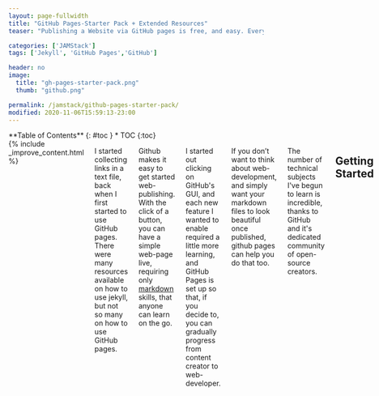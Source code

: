 ```yaml
---
layout: page-fullwidth
title: "GitHub Pages-Starter Pack + Extended Resources"
teaser: "Publishing a Website via GitHub pages is free, and easy. Everything you need to get going in one place plus extended resources."

categories: ['JAMStack']
tags: ['Jekyll', 'GitHub Pages','GitHub']

header: no
image: 
  title: "gh-pages-starter-pack.png"
  thumb: "github.png"

permalink: /jamstack/github-pages-starter-pack/
modified: 2020-11-06T15:59:13-23:00
---
```

<div class="row">
<div class="medium-4 medium-push-8 columns" markdown="1">
<div class="panel radius" markdown="1">
**Table of Contents**
{: #toc }
*  TOC
{:toc}
</div>
</div><!-- /.medium-4.columns -->

<div class="medium-8 medium-pull-4 columns" markdown="1">
{% include _improve_content.html %}

I started collecting links in a text file, back when I first started to use GitHub pages. There were many resources available on how to use jekyll, but not so many on how to use GitHub pages.

Github makes it easy to get started web-publishing. With the click of a button, you can have a simple web-page live, requiring only [markdown](https://guides.github.com/pdfs/markdown-cheatsheet-online.pdf) skills, that anyone can learn on the go.

I started out clicking on GitHub's GUI, and each new feature I wanted to enable required a little more learning, and GitHub Pages is set up so that, if you decide to, you can gradually progress from content creator to web-developer. 

If you don’t want to think about web-development, and simply want your markdown files to look beautiful once published, github pages can help you do that too.

The number of technical subjects I've begun to learn is incredible, thanks to GitHub and it's dedicated community of open-source creators.

## Getting Started

Before you start using Jekyll or any other [static site generators](https://web-work.tools/jamstack/static-site-generators/), it's helpful to understand how GitHub pages works.

![](https://user-images.githubusercontent.com/44134283/98421763-15ce8900-2058-11eb-93fe-969403fb4fee.png)

In your repository settings you'll find various options of where to publish your site from.

![image](https://user-images.githubusercontent.com/44134283/98423000-4d8b0000-205b-11eb-80d4-1e7503b70800.png)

Whichever of those options you choose, you can drop an index.html in the root of whatever location you chose in the above settings, and that site will be published.

If you have other posts or pages, you can assign one of them the root permalink, in its frontmatter, and in this case you do not need index.html

Example: `permalink: /`

### Repository Naming Conventions

The first repository for your web-page must be named like so: `username.github.io`. For example, the repository for my personal page is called `infominer33.github.io`.  Simply create a new repository, and if your github username is `@awesomesauce` then you would create a new directory named `awesomesauce.github.io`.

Every other repository you own can also be made into its own web-page, that will published off of your user page, with the same name following your domain. So if you have a repository called, `/Dynamite` and you go into settings select pages to publish from the master branch, then that page will be found at `https://awesomesauce.github.io/Dynamite`.

So [github.com/didecentral/didecentral.github.io](https://github.com/didecentral/didecentral.github.io) is published at [decentralized-id.com](https://decentralized-id.com), because I have a custom domain. But it can still be found at, [infominer33.github.io/DIDecentralized](https://decentralized-id.com).

Following these steps, so far, is all without jekyll, just html, css, and javascript. 

### Classic Themes

You can install 'classic themes' simply by copying (or forking) their repository to a space you control, and change them by editing their files manually. These are just files and folders, with everything where you can see it.

* [drjekyllthemes.github.io](https://drjekyllthemes.github.io) (classic 'files and folders')
* [ChristopherA/simplest-github-page](https://github.com/ChristopherA/simplest-github-page)
* [prose/starter](https://github.com/prose/starter)
* [kinlane/beforeeighteen](https://github.com/kinlane/beforeeighteen) (template for presentation style pages.)

### Resources

* [Github Pages Community Forum](https://github.community/t5/GitHub-Pages/bd-p/pages)
* [https://pages.github.com/versions/](https://pages.github.com/versions/) - These plugins can be used via gh-pages.
* [Configuring a Publishing Source for GitHub Pages](https://help.github.com/en/articles/configuring-a-publishing-source-for-github-pages)
* [help.github.com - User, Organization, and Project Pages](https://help.github.com/en/articles/user-organization-and-project-pages)
* [Getting started with GitHub Pages: Part 4 -- Customizing your Pages site](https://github.community/t5/Support-Protips/Getting-started-with-GitHub-Pages-Part-4-Customizing-your-Pages/ba-p/4058)
* [Clearing Up Confusion around Baseurl](https://byparker.com/blog/2014/clearing-up-confusion-around-baseurl/)

## Jekyll

What separates 'classic themes' from jekyll themes is a configuration file called `_config.yml`. This lets jekyll know how to build your site, and it lets github know it can be built. 

![](https://web-work.tools/images/gh-jekyll.png)

* [Jekyll README](https://github.com/jekyll/jekyll/blob/master/README.markdown)
* [Jekyll Configuration options](https://jekyllrb.com/docs/configuration/options/)
* [Jekyll - Cheat Sheet](https://devhints.io/jekyll)
* [Jekyll Community Forum](http://talk.jekyllrb.com/)
* [Jekyll - Pagination Docs](https://jekyllrb.com/docs/pagination/)
* [Jekyll - Navigation Tutorial](https://jekyllrb.com/tutorials/navigation/)
* [Jekyll - Static Site Generator - Tutorial](https://www.youtube.com/playlist?list=PLLAZ4kZ9dFpOPV5C5Ay0pHaa0RJFhcmcB) Youtube Playlist (2017)
* [GitHub Pages and Jekyll](https://www.youtube.com/playlist?list=PLWzwUIYZpnJuT0sH4BN56P5oWTdHJiTNq) - These videos teach you how to use GitHub Pages to create and manage websites, docs, and Jekyll blogs (2020)
* [planetjekyll](https://github.com/planetjekyll)
  * [planetjekyll/awesome-jekyll](https://github.com/planetjekyll/awesome-jekyll)

### Official GitHub Pages Themes

The simplest way to use jekyll\github-pages is to choose one of the [official GitHub pages themes](https://pages.github.com/themes/). 

![](https://i.imgur.com/sw4Iann.png)

Those basic github themes are mostly for developers who want a page to put up for a software project, or anyone who just wants a basic blog to get started learning. Using the theme chooser, you can get started writing blogs immediately, and begin learning the basics of how jekyll sites are configured. 

Once installed, I cloned those repos locally so its easier to see how everything works. Then, if I want to configure a file that's not in my repository, I have a copy nearby. You can grab the `_layouts/default.html`, put it in your repo, and get a feel for how configuring that template shapes your entire site. But then you configure individual pages, and parts of your site to display differently. 

GitHub Pages has [the following themes](https://pages.github.com/themes/) built in, you can begin learning with a few clicks:

* [Architect](https://github.com/pages-themes/architect)
* [Cayman](https://github.com/pages-themes/cayman)
* [Dinky](https://github.com/pages-themes/dinky)
* [Hacker](https://github.com/pages-themes/hacker)
* [Leap day](https://github.com/pages-themes/leap-day)
* [Merlot](https://github.com/pages-themes/merlot)
* [Midnight](https://github.com/pages-themes/midnight)
* [Minima](https://github.com/jekyll/minima)
* [Minimal](https://github.com/pages-themes/minimal)
* [Modernist](https://github.com/pages-themes/modernist)
* [Slate](https://github.com/pages-themes/slate)
* [Tactile](https://github.com/pages-themes/tactile)
* [Time machine](https://github.com/pages-themes/time-machine)

After you've learned the ropes, it's easy to bring any content you created to a new theme.

#### Create an index.md

Although pages will build an index.html from your readme.md, pages will not behave as expected if you try to do any configuration or additional optimization with only readme.md.

In that index.md you need to include front matter:

```
---
layout: default
---
```

There is a plugin that will builds index files from all the readme.md files of your repository.. but it has trouble creating an index.html from your repositories primary README.md.


### Finding Jekyll Themes

There are tons of themes available for Jekyll... it's just not neccessarily easy to figure out how to use them, when you're first learning. Especially because they've all been built with\for different versions of Jekyll.

After I find a theme I like, I fork it and then go to settings and choose master, docs, or gh-pages, depending on how the site is designed, to make sure it's working. I've spent a lot of time configuring themes I didn't verify I could get running first. Don't do that :) 

* [github.com/topics/jekyll-theme](https://github.com/topics/jekyll-theme)
* [planetjekyll/awesome-jekyll-themes](https://github.com/planetjekyll/awesome-jekyll-themes) (gem-based)
* [themes.jekyllrc.org](http://themes.jekyllrc.org/)
* [Jekyll Theme Showcase](http://talk.jekyllrb.com/t/jekyll-theme-showcase-share-your-jekyll-themes/1382)
* [techgaun.github.io/active-forks](https://techgaun.github.io/active-forks) - Find active forks of your favorite GitHub repos.

### Minimal Mistakes

When I was first looking for a jekyll theme, I couldn't get away from this theme in google search results, and had a lot of trouble getting others to work. Minimal Mistakes is probably the most robust and reliable jekyll theme available.

Not only that, it has **excellent** documentation! You can find pretty much everything you need to run Minimal Mistakes in the Quickstart Guide, Sample Posts and Collections, along with their corresponding files on Github.

Minimal Mistakes is forkable to create a working site, and its a gem-based theme.

* [minimal-mistakes/docs/quick-start-guide](https://mmistakes.github.io/minimal-mistakes/docs/quick-start-guide/)
* [Sample Posts](https://mmistakes.github.io/minimal-mistakes/year-archive/)
* [Sample Collections](https://mmistakes.github.io/minimal-mistakes/collection-archive/)
* [mmistakes/minimal-mistakes](https://github.com/mmistakes/minimal-mistakes)
  ![](https://i.imgur.com/Ua8hFx8.png)
    * [Minimal Mistakes remote theme starter](https://github.com/mmistakes/mm-github-pages-starter)
    * [mmistakes/minimal-mistakes-algolia-search](https://github.com/mmistakes/minimal-mistakes-algolia-search) - reference if you have problems enabling search.
* [mmistakes/jekyll-theme-unit-test](https://github.com/mmistakes/jekyll-theme-unit-test)
* [Minimal Mistakes Navigation Examples](https://github.com/mmistakes/minimal-mistakes/blob/master/docs/_data/navigation.yml)
* [Minimal Mistakes - Post Archive with Feature Rows](https://mmistakes.github.io/minimal-mistakes/post-archive-feature-rows/) [[source]](https://github.com/mmistakes/minimal-mistakes/blob/master/docs/_pages/post-archive-feature-rows.html)
* [minimal-mistakes/markup-syntax-highlighting/](https://mmistakes.github.io/minimal-mistakes/markup-syntax-highlighting/)

I have my own demo site with lots of detailed instructions on how I set them up, you can check out here: [web-work.tools/minimal-mistakes/](https://web-work.tools/minimal-mistakes/)

### Other Jekyll Themes I Like

Here are some themes that have caught my eye, and I know they work.

* [Type on Strap](https://sylhare.github.io/Type-on-Strap/) - [Source](https://github.com/sylhare/Type-on-Strap)
* [Beautiful Jekyll](http://deanattali.com/beautiful-jekyll) - [Source](https://github.com/daattali/beautiful-jekyll)
* [Feeling Responsive](http://phlow.github.io/feeling-responsive/) - [Source](https://github.com/Phlow/feeling-responsive)
* [Just the Docs](https://pmarsceill.github.io/just-the-docs/)
* [Documentation Theme Jekyll](https://idratherbewriting.com/documentation-theme-jekyll)
* [projectpages.github.io/project-pages/](https://projectpages.github.io/project-pages/)
  * [project-pages/wiki](https://github.com/projectpages/project-pages/wiki)
* [bradleytaunt/lightspeed](https://github.com/bradleytaunt/lightspeed)
* [era.yayd.in/jekyll-bulma/](https://era.yayd.in/jekyll-bulma/)
* [https://ndrewtl.github.io/airspace-jekyll/](https://ndrewtl.github.io/airspace-jekyll/)
  * [ndrewtl/airspace-jekyll/](https://github.com/ndrewtl/airspace-jekyll/)
* [github/personal-website](https://github.com/github/personal-website)
  > Code that'll help you kickstart a personal website that showcases your work as a software developer.
  ![](https://imgur.com/7UjPtdAl.png)
* [polyglot.untra.io](https://polyglot.untra.io/) - multi-lingual publishing.
* [hydecorp/hydejack](https://github.com/hydecorp/hydejack) 
  - [/hydecorp/hydejack-starter-kit](https://github.com/qwtel/hydejack-starter-kit)
  * [Hydejack Documentation.pdf](http://nickengmann.com/Documentation.pdf)
  * [Hydejack Advanced](https://github.com/hydecorp/hydejack/blob/master/docs/advanced.md)

#### Other [@mmistakes](https://github.com/mmistakes) Themes

* [So Simple Theme](https://mmistakes.github.io/so-simple-theme/) - [Source](https://github.com/mmistakes/so-simple-theme)
* [Basically Basic](https://mmistakes.github.io/jekyll-theme-basically-basic/) - [source](https://github.com/mmistakes/jekyll-theme-basically-basic) - [with algolia](https://github.com/mmistakes/jekyll-theme-basically-basic-algolia-search)
* [Skinny Bones](https://mmistakes.github.io/skinny-bones-jekyll/) - [source](https://github.com/mmistakes/skinny-bones-jekyll)
* [Hpstr](https://mmistakes.github.io/hpstr-jekyll-theme/) - [source](https://github.com/mmistakes/hpstr-jekyll-theme)

## Setup

### Front Matter

* [Front Matter](https://jekyllrb.com/docs/front-matter/)
* [YAML front matter in Jekyll](http://simpleprimate.com/blog/front-matter)
* [YAML tutorial in the context of Jekyll](https://idratherbewriting.com/documentation-theme-jekyll/mydoc_yaml_tutorial)

### Layouts

Layouts are preconfigured page templates. When I started, it was too much to think about layouts, and I would use "single" and "page". Now that I am using blog posts.. (because they populate your RSS feed, and increases their portability) I'm also using the Home layout:

![](https://imgur.com/ikX9wF6l.png)

* [https://jekyllrb.com/docs/step-by-step/04-layouts/](https://jekyllrb.com/docs/step-by-step/04-layouts/)
* [documentation-theme-jekyll/tag_special_layouts.html](https://idratherbewriting.com/documentation-theme-jekyll/tag_special_layouts.html)

### Collections 
* [https://jekyllrb.com/docs/collections/](https://jekyllrb.com/docs/collections/)
* [http://stories.upthebuzzard.com/jekyll_notes/](http://stories.upthebuzzard.com/jekyll_notes/)
  * [using-jekyll-collections.html](http://stories.upthebuzzard.com/jekyll_notes/2017-02-15-using-jekyll-collections.html)
  * [prev-and-next-within-a-jekyll-collection.html](http://stories.upthebuzzard.com/jekyll_notes/2017-02-19-prev-and-next-within-a-jekyll-collection.html)
  * [sort-order-of-jekyll-collections.html](http://stories.upthebuzzard.com/jekyll_notes/2017-02-19-sort-order-of-jekyll-collections.html)
  * [accessing-jekyll-collection-details-from-a-post.html](http://stories.upthebuzzard.com/jekyll_notes/2017-02-19-accessing-jekyll-collection-details-from-a-post.html)

### Plugins
* [jekyllrb.com/docs/plugins/installation/](https://jekyllrb.com/docs/plugins/installation/)
* [planetjekyll/awesome-jekyll-plugins](https://github.com/planetjekyll/awesome-jekyll-plugins)
* [Jekyll-Target-Blank](https://keith-mifsud.me/projects/jekyll-target-blank)
* [https://github.com/jekyll/jekyll-mentions/](https://github.com/jekyll/jekyll-mentions/)
* [Github Flavored Emoji for Jekyll](https://github.com/jekyll/jemoji)
* [Adding Jekyll Plugins to a GitHub Pages Site - help.github.com](https://help.github.com/en/articles/adding-jekyll-plugins-to-a-github-pages-site)
* [Creating Custom 404 page](https://help.github.com/en/articles/creating-a-custom-404-page-for-your-github-pages-site)
* [Implemented the "Edit this page" feature. jekyll#3495](https://github.com/delftswa2014/jekyll/commit/e109555aa0533148c53200e63d1e60a3acf67e74)
* [Jekyll Redirect Plugin](https://help.github.com/en/articles/redirects-on-github-pages)

Use `redirect_from: internal/url` to change the location you are publishing, but keep old links.
Use `redirect_to: https://external.url` to send visitors somewhere else (perhaps you want it to live on another site, but not lose your valuable links :)
{: .notice }

### Domains

* [Configuring a custom domain for your GitHub Pages site](https://help.github.com/en/articles/using-a-custom-domain-with-github-pages)
* [Using Custom Domain for Github Pages](https://medium.com/@hossainkhan/using-custom-domain-for-github-pages-86b303d3918a)
* [namecheap.com - How do I link my domain to GitHub Pages](https://www.namecheap.com/support/knowledgebase/article.aspx/9645/2208/how-do-i-link-my-domain-to-github-pages)

## Customizations

* [Justin James - Jekyll Category](https://digitaldrummerj.me/categories/jekyll/)
* [Social Media Share Bar](https://mycyberuniverse.com/social-media-share-bar-jekyll-blog-website.html)
* [Validating Links and Images](https://digitaldrummerj.me/jekyll-validating-links-and-images/)
* [longqian.me/](http://longqian.me/) -Metamask Donation Button.
* [Simple Share buttons for Jekyll blog](https://superdevresources.com/share-buttons-jekyll/)
* [Embed files from a github repository onto your page.](http://gist-it.appspot.com/)
* [Redirecting GitHub Pages after a repository move](https://gist.github.com/domenic/1f286d415559b56d725bee51a62c24a7)
* [Hacking a Routing Component in Jekyll](https://www.sitepoint.com/hacking-routing-component-jekyll/)
* [Multiple Authors for the Same Post](https://github.com/mmistakes/minimal-mistakes/issues/1341#issuecomment-505660670)
* [Setup GitHub Pages "gh-pages" branch and "master" branch as subfolders of a parent project folder ("grandmaster").](https://gist.github.com/chrisjacob/833223)
* [13 Steps to a Faster Jekyll Website](https://wiredcraft.com/blog/make-jekyll-fast)
* [benbalter/jekyll-style-guide](https://github.com/benbalter/jekyll-style-guide)

### Comments
* [Github Issues for Blog Comments](http://artsy.github.io/blog/2017/07/15/Comments-are-on/)
* [A repo you can use to work-around GH issue comment request limmits.](https://github.com/orta/gh-commentify)
* [Various ways you can add comments to your static site](https://darekkay.com/blog/static-site-comments/)
* [Add comments to your jekyll powered blog](https://github.com/damieng/jekyll-blog-comments)
* [Setting up Staticman Server](https://www.flyinggrizzly.net/2017/12/setting-up-staticman-server/)
* [new feature! added comments to this *static* website](https://www.edwinwenink.xyz/posts/18-comments/)
* [Going static part 2: static comments](https://mademistakes.com/articles/jekyll-static-comments/)
  * [Improving static comments with Jekyll & Staticman](https://mademistakes.com/articles/improving-jekyll-static-comments/)

### Search

* [Elasticsearch for Jekyll](https://blog.omc.io/elasticsearch-for-jekyll-part-1-ab456ac7c093)
* [Adding Custom Google Search](https://digitaldrummerj.me/blogging-on-github-part-7-adding-a-custom-google-search/)
* [github.com/algolia/jekyll-algolia](https://github.com/algolia/jekyll-algolia)
* [community.algolia.com/jekyll-algolia/blog.html](https://community.algolia.com/jekyll-algolia/blog.html)
* [https://www.algolia.com/doc/](https://www.algolia.com/doc/)

## SEO

* [Use Jekyll like a pro: Improving SEO](https://codeburst.io/use-jekyll-like-a-pro-improving-seo-c8cfb81781b7)

### Jekyll-SEO-Tag

* [Search Engine Optimization for Github Pages - help.github.com](https://help.github.com/en/articles/search-engine-optimization-for-github-pages)
* [jekyll/jekyll-seo-tag](https://github.com/jekyll/jekyll-seo-tag)
* [pmarsceill/jekyll-seo-gem](https://github.com/pmarsceill/jekyll-seo-gem)
* [Override default jekyll-seo-tag template](https://github.com/meedan/meedan.code/commit/a9ad6e794fffd35035aa7e5bfb1200a34fe0e479)
* [Tips to Optimize Jekyll SEO](https://blog.webjeda.com/optimize-jekyll-seo/)
* [10 Must do Jekyll SEO optimizations](https://blog.webjeda.com/optimize-jekyll-seo/#6-open-graph-and-twitter-cards-in-jekyll)

### Open Graph, Twitter Cards, Favicons and More

* [Open Graph Tags, Twitter Cards, Rich Pins](https://warfareplugins.com/open-graph-tags-twitter-cards-rich-pins/)
* [A basic tutorial on "How to get the most out of embeds?" for a discord-friendly website!](https://www.reddit.com/r/discordapp/comments/82p8i6/a_basic_tutorial_on_how_to_get_the_most_out_of/) (supports og values)
  * [DiscordApp Developers - Channel Embed Limits](https://discordapp.com/developers/docs/resources/channel#embed-limits)
* [Check how other apps see your site](https://debug.iframely.com/) - Debug your URLs against oEmbed, Twitter Cards, Open Graph and Iframely specs
* [realfavicongenerator.net](https://realfavicongenerator.net) 
  > The strict minimum for the master picture is 70x70. Your picture is 225x225, which is ok. However, it is recommended to use a picture of at least 260x260. If you still want to use your picture, some of the derivated favicons will not be generated, such as the high resolution tile for Windows 8 / IE 11.
* [ogp.me](http://ogp.me) - Open Graph Webpage (really good resource for Facebook and beyond. (great links at bottom.)
* [developers.google.com - Breadcrumbs](https://developers.google.com/search/docs/data-types/breadcrumb)
  ![](https://i.imgur.com/TWbbVhn.png)
* [Googles guide to enhancing your site's metadata](https://developers.google.com/search/docs/guides/enhance-site)
* [Twitter Card Validator](https://cards-dev.twitter.com/validator)
* [About Cards - developer.twitter.com](https://developer.twitter.com/en/docs/tweets/optimize-with-cards/overview/abouts-cards)
* [https://github.com/jekyll/jekyll-mentions/](https://github.com/jekyll/jekyll-mentions/)

## Gem Based Themes

Gem files are ruby packages that contain all of the files necessary for building your site, allowing you to keep your repository un-cluttered, and keeps your site up to date, when the gems developer makes updates. 

If you want to change a file that's in the gem, you just create the directory and put the file where it goes, to configure as you wish. 

* [Using Jekyll gem-based themes on Github Pages](https://4brunu.github.io/blog/2017/01/29/using-jekyll-gem-based-themes-on-github-pages)
* [planetjekyll/awesome-jekyll-themes](https://github.com/planetjekyll/awesome-jekyll-themes)

Until [GitHub Actions](https://github.com/marketplace/actions/jekyll-actions) were introduced, you needed to [Install jekyll](https://jekyllrb.com/docs/installation/) and build them locally, to the `docs` directory, which you may have noticed as an option in your repository settings. 

For user or organization pages, you can only publish from the master directory. So, this will only work for projects other than your homepage, or your organizations homepage. 

Although that's consistant with everything I've read, in practice I've found that after forking minimal mistakes, and setting up the gemfile, it will build the site for me. I think the idea is that once the site is completely built, with a `gemfile` and a `gemfile.lock`, then GitHub Pages uses jekyll to build any updates when you change it's content\html\css\includes\layouts. 

(see `decentralized-id/decentralized-id.github.io`'s: ['_config.yml'](https://github.com/Decentralized-ID/decentralized-id.github.io/blob/master/_config.yml)) and [`gemfile`](https://github.com/Decentralized-ID/decentralized-id.github.io/blob/master/_config.yml) for reference) 

There's also using the [gh-pages](https://gist.github.com/chrisjacob/1086274/382ef1ccc22b57b9b1f0e3a362b39e806b9ba04c) branch, but that's getting a little more technical.

Until you've set up a few different sites, and figure out the ins and outs, each new site takes some tinkering to get working.

### Build with Jekyll Locally

You will find that GitHub error messages are not very descriptive. Buidling your site locally is the best way to figure out why GitHub Pages can't build your site.

#### _config.yml

You can set the destination in your `_config.yml`, otherwise jekyll will build to the `_site` directory, which is usually added to your `.gitignore` file.

```yml
destination: docs
```

If you're publishing from the `docs` directory, be sure and don't add that to your `.gitignore`, since you want your website uploaded to GitHub to be published..

#### Gemfile

Then add the gem and its source, also add any plugins you are using:

```
source 'https://rubygems.org'
gem "minimal-mistakes-jekyll"

gem "jekyll-paginate"
gem "jekyll-sitemap"
gem "jekyll-gist"
gem "jekyll-feed"
gem "jemoji"
gem "jekyll-include-cache"
```

#### Install and Build the Site

Hopefully you have [installed `git`](/git-starter-pack/), by now. You'll need that to push any local changes to GitHub.

* [Install jekyll](https://jekyllrb.com/docs/installation/) 
* [Install bundler](https://bundler.io/)

Then use bundler to install the theme

`bundle update`

`bundle install`

Build gives an error message if the build fails

`bundle exec jekyll build`

Serve builds and "serves" a local browsable copy

`bundle exec jekyll serve`

Trace gives details on errors (but won't always show your problem)

`bundle exec jekyll build --trace`

Verbose... you get the idea.

`bundle exec jekyll build --verbose`

### Resources

* [bundler.io](https://bundler.io/)
* [Setting up You GitHub Pages Site Locally with Jekyll](https://help.github.com/en/articles/setting-up-your-github-pages-site-locally-with-jekyll)
  * [Local development with GitHub Pages](https://github.community/t5/Support-Protips/Getting-started-with-GitHub-Pages-Part-3-Local-development-with/ba-p/2292)
* [Adding a Gem to your Gemfile - help.github.com](https://help.github.com/en/articles/adding-a-jekyll-theme-to-your-github-pages-site#adding-your-theme-as-a-gem-to-your-gemfile)
* [Run a Specific Version of Bundler](https://makandracards.com/makandra/9741-run-specific-version-of-bundler)
  * Can get older themes to work if you use the right verion of bundler (found in gemfile.lock).
* [gjtorikian/html-proofer](https://github.com/gjtorikian/html-proofer) - you got broken links bruh

### Remote Themes

This makes it simpler to keep your source files up to date. However, it is much slower than using gems to build locally (which only really matters if your site has a lot of content).
  
* [github.blog/2017-11-29-use-any-theme-with-github-pages/](https://github.blog/2017-11-29-use-any-theme-with-github-pages/)
* [Jekyll Remote Theme](https://github.com/benbalter/jekyll-remote-theme)
    
```
plugins:
  - jekyll-remote-theme

remote_theme: benbalter/retlab
```

Essentially, if you're just editing files on github, you should just add those lines to your _config.yml along w an index file and Jekyll should build your site.

## Technical

### Liquid

<img src="https://i.imgur.com/jMtd9WR.png"/>

* [Shopify - Liquid](http://shopify.github.io/liquid/tags/control-flow/)
* [Jekyll Variables and Liquid Template Tags-Cheatsheet](https://simpleit.rocks/ruby/jekyll/templates/jekyll-variables-and-liquid-template-tags-cheatsheet/)
* [Introduction to Liquid for Jekyll](https://learn.cloudcannon.com/jekyll/introduction-to-liquid/)
* [How to use Liquid Syntax in Jekyll?](https://blog.webjeda.com/jekyll-liquid/)

### Data

* [Data Files - jekyllrb](https://jekyllrb.com/docs/datafiles/)
* [Working with Jekyll data example site](https://billraymond.github.io/jekyll-data-example/) - [BillRaymond/jekyll-data-example](https://github.com/BillRaymond/jekyll-data-example)
  * [Working with Jekyll Data: Part 1 (slides only)](https://www.youtube.com/watch?v=7Jj-KX40iTE&feature=youtu.be&list=PLWzwUIYZpnJuT0sH4BN56P5oWTdHJiTNq) 
  * [Working with Jekyll Data Part 2: Built-in data](https://www.youtube.com/watch?v=d9obuvg3ReA&feature=youtu.be&list=PLWzwUIYZpnJuT0sH4BN56P5oWTdHJiTNq)
  * [Working with Jekyll Data, Part 3: Custom Data](https://www.youtube.com/watch?v=kKU-lMv5OZM&feature=youtu.be&list=PLWzwUIYZpnJuT0sH4BN56P5oWTdHJiTNq)
* [Accessing static files in Jekyll](https://mademistakes.com/notes/static-files/)
* [ashmaroli/jekyll-data](https://github.com/ashmaroli/jekyll-data)
* [How to easily use Airtable Data in Jekyll](https://community.airtable.com/t/how-to-easily-use-airtable-data-in-jekyll/3925)
* [mnyrop/pagemaster](https://github.com/mnyrop/pagemaster)
* [WAX - Reuse](https://minicomp.github.io/wax/reuse/)
  > Wax is inspired by FAIR data principles, and as such strives to make its collections findable, accessible, interoperable and reusable.
  > 
  > The demo site comes with a specific _include called interactive_metadata_table to help you make pages like this one complete with interactive DataTables and downloadable CSVs of collection metadata.
  * [Wax - Annotate](http://marii.info/annotate/)
* [Display Jupyter Notebooks with Jekyll](https://www.linode.com/docs/applications/project-management/jupyter-notebook-on-jekyll/)
* [Managing data with Jekyll](https://www.chenhuijing.com/blog/managing-data-with-jekyll/)
* [18F/jekyll-get](https://github.com/18F/jekyll-get)
* [HOW I CREATED A SIMPLE DBMS USING GITHUB, JEKYLL, PROSE AND HEROKU](http://fabian-kostadinov.github.io/2015/02/04/how-i-created-a-simple-dbms-using-github-jekyll-prose-and-heroku/)
* [Google Sheet To Github Website Lesson](https://contrafabulists-lessons.github.io/google-sheet-to-github-website/)

### JSON

* [A JSON content feed for Jekyll](https://natelandau.com/a-json-feed-for-jekyll/)
* [Counting and JSON output in Jekyll](http://www.cagrimmett.com/til/2016/05/20/json-output-in-jekyll.html)
* [Jekyll — Convert Full YAML Front-matter to XML/JSON](https://stackoverflow.com/questions/16889512/jekyll-convert-full-yaml-front-matter-to-xml-json)
* [Inlining JSON in a Jekyll Liquid Template](https://mrcoles.com/inlining-json-jekyll-liquid-template/)
* [Jekyll JSON API](https://www.techiediaries.com/how-to-use-jekyll-like-a-pro-output-data-as-json/)
* [JSON Feed Viewer](https://json-feed-viewer.herokuapp.com/feed/?url=https%3A%2F%2Fndarville.com%2Ffeed.json)

### API Evangelist 

* [WHAT IS OPENAPI?](https://kinlane.github.io/what-is-openapi/) - OpenAPI is a YAML / JSON specification for describing the surface area of web APIs.
* [Simple APIs With Jekyll and Github With Data Managed via Google Spreadsheets](https://dzone.com/articles/simple-apis-with-jekyll-and-github-with-data-manag)
* [Providing YAML driven XML, JSON, and Atom using Jekyll And Github](https://apievangelist.com/2016/09/19/providing-yaml-driven-xml-json-and-atom-using-jekyll-and-github/)
* [Google Spreadsheet To YAML On Jekyll](http://kinlane.com/2016/10/11/google-spreadsheet-to-yaml-on-jekyll/)
* [Using Github Repos And Jekyll As A Data Store](http://kinlane.com/2016/08/15/using-github-repos-and-jekyll-as-a-data-store/)
* [My Github Micro Tool Base](https://kinlane.github.io/github-micro-tool/)
* [OpenApi Toolbox Api Evangelist - Docs](http://openapi.toolbox.apievangelist.com/documentation/)
* [kinlane/OpenAPI-Specification](https://github.com/kinlane/OpenAPI-Specification)

### Automation

You can use GitHub actions or other CI to build your site automatically when you push to the repository and\or on a schedule. There are many other possibilities for creating content automatically based on web-events, and using staticman for forms that do more than just comments.

* [Alternatives to Heroku](https://alternativeto.net/software/heroku/?license=free)
* [benbalter/jekyllbot](https://github.com/benbalter/jekyllbot) - Listens for GitHub post-recieve service hooks messages, runs jekyll, and pushes the results back to GitHub. 
* [automate-github-pages-ifttt-glitch.html](https://webrender.net/2017/11/23/automate-github-pages-ifttt-glitch.html)
* [GH Pages Actions](https://michaelcurrin.github.io/code-cookbook/recipes/ci-cd/github-actions/workflows/jekyll/gh-pages-actions.html)
* [Huginn](https://github.com/huginn/huginn) - Create agents that monitor and act on your behalf. Your agents are standing by!
* [Staticman](https://staticman.net/)
* [eduardoboucas/staticman](https://github.com/eduardoboucas/staticman)

## Indieweb

This is beyond the scope of a GitHub pages post, but I can't help but adding a few links to indieweb. If you are publishing a personal blog, independent from an enterprise, then you are part of the indieweb.

<a href="https://web-work.tools/indieweb/" class="btn btn-success">web-work.tools/indieweb/</a>

* [indieweb.org](https://indieweb.org)
* [Micropub](https://indieweb.org/Micropub)
* [IndieAuth](https://indieweb.org/IndieAuth)
* [miklb/jekyll-indieweb](https://github.com/miklb/jekyll-indieweb)
* [Static Site Generators & the IndieWeb](https://www.growdigital.org/posts/static-site-generators-the-indieweb/)
* [Jekyll and the Indieweb](http://wordius.com/jekyll-and-the-indieweb/)
* [Implementing the Indieweb on a static website](https://vincentp.me/articles/2018/11/14/20-00/) - Sending and receiving Webmentions and Micropub on a static site
* [voxpelli/webpage-micropub-to-github/](https://github.com/voxpelli/webpage-micropub-to-github/)

</div>
